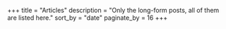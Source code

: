 +++
title = "Articles"
description = "Only the long-form posts, all of them are listed here."
sort_by = "date"
paginate_by = 16
+++

